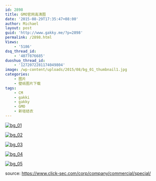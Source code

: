 ```yaml
---
id: 2898
title: GMO官网高清图
date: '2015-08-29T17:35:47+08:00'
author: Michael
layout: post
guid: 'http://www.gakky.me/?p=2898'
permalink: /2898.html
Views:
    - '5186'
dsq_thread_id:
    - '4077876685'
duoshuo_thread_id:
    - '1272072281174049804'
image: /wp-content/uploads/2015/08/bg_01_thumbnail1.jpg
categories:
    - 图片
    - 壁纸图片下载
tags:
    - CM
    - gakki
    - gakky
    - GMO
    - 新垣结衣
---
```


[![bg_01](http://www.yui-aragaki.org/wp-content/uploads/2015/08/bg_01.jpg)](http://www.yui-aragaki.org/wp-content/uploads/2015/08/bg_01.jpg "bg_01")

[![bg_02](http://www.yui-aragaki.org/wp-content/uploads/2015/08/bg_02.jpg)](http://www.yui-aragaki.org/wp-content/uploads/2015/08/bg_02.jpg "bg_02")

[![bg_03](http://www.yui-aragaki.org/wp-content/uploads/2015/08/bg_03.jpg)](http://www.yui-aragaki.org/wp-content/uploads/2015/08/bg_03.jpg "bg_03")

[![bg_04](http://www.yui-aragaki.org/wp-content/uploads/2015/08/bg_04.jpg)](http://www.yui-aragaki.org/wp-content/uploads/2015/08/bg_04.jpg "bg_04")

[![bg_05](http://www.yui-aragaki.org/wp-content/uploads/2015/08/bg_05.jpg)](http://www.yui-aragaki.org/wp-content/uploads/2015/08/bg_05.jpg "bg_05")

source: https://www.click-sec.com/corp/company/commercial/special/